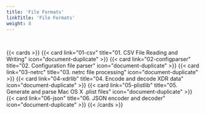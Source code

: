 ```yaml
---
title: 'File Formats'
linkTitle: 'File Formats'
weight: 8
---
```


<br />

{{< cards >}}
{{< card link="01-csv" title="01. CSV File Reading and Writing" icon="document-duplicate" >}}
{{< card link="02-configparser" title="02. Configuration file parser" icon="document-duplicate" >}}
{{< card link="03-netrc" title="03. netrc file processing" icon="document-duplicate" >}}
{{< card link="04-xdrlib" title="04. Encode and decode XDR data" icon="document-duplicate" >}}
{{< card link="05-plistlib" title="05. Generate and parse Mac OS X .plist files" icon="document-duplicate" >}}
{{< card link="06-json" title="06. JSON encoder and decoder" icon="document-duplicate" >}}
{{< /cards >}}
